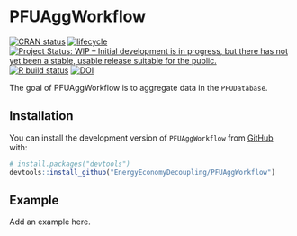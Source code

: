 
<!-- README.md is generated from README.Rmd. Please edit that file -->

# PFUAggWorkflow

<!-- README.md is generated from README.Rmd. Please edit README.Rmd. -->
<!-- badges: start -->

[![CRAN
status](https://www.r-pkg.org/badges/version/PFUAggDatabase)](https://cran.r-project.org/package=PFUAggDatabase)
[![lifecycle](https://img.shields.io/badge/lifecycle-experimental-orange.svg)](https://www.tidyverse.org/lifecycle/#experimental)
[![Project Status: WIP – Initial development is in progress, but there
has not yet been a stable, usable release suitable for the
public.](https://www.repostatus.org/badges/latest/wip.svg)](https://www.repostatus.org/#wip)
[![R build
status](https://github.com/MatthewHeun/PFUAggDatabase/workflows/check-master-develop/badge.svg)](https://github.com/MatthewHeun/PFUAggDatabase/actions)
[![DOI](https://zenodo.org/badge/DOI/10.5281/zenodo.6409759.svg)](https://doi.org/10.5281/zenodo.6409759)
<!-- badges: end -->

The goal of PFUAggWorkflow is to aggregate data in the `PFUDatabase`.

## Installation

You can install the development version of `PFUAggWorkflow` from
[GitHub](https://github.com/) with:

``` r
# install.packages("devtools")
devtools::install_github("EnergyEconomyDecoupling/PFUAggWorkflow")
```

## Example

Add an example here.
